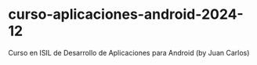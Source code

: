 # curso-aplicaciones-android-2024-12
Curso en ISIL de Desarrollo de Aplicaciones para Android (by Juan Carlos)
